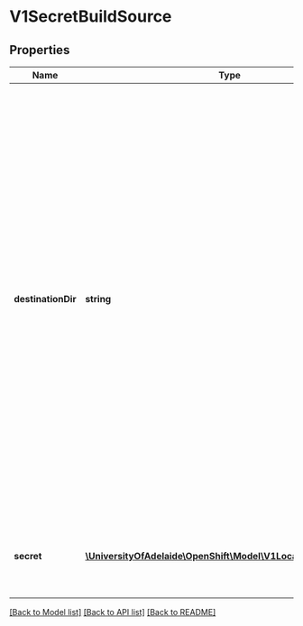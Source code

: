 # V1SecretBuildSource

## Properties
Name | Type | Description | Notes
------------ | ------------- | ------------- | -------------
**destinationDir** | **string** | destinationDir is the directory where the files from the secret should be available for the build time. For the Source build strategy, these will be injected into a container where the assemble script runs. Later, when the script finishes, all files injected will be truncated to zero length. For the Docker build strategy, these will be copied into the build directory, where the Dockerfile is located, so users can ADD or COPY them during docker build. | [optional] 
**secret** | [**\UniversityOfAdelaide\OpenShift\Model\V1LocalObjectReference**](V1LocalObjectReference.md) | secret is a reference to an existing secret that you want to use in your build. | 

[[Back to Model list]](../README.md#documentation-for-models) [[Back to API list]](../README.md#documentation-for-api-endpoints) [[Back to README]](../README.md)


